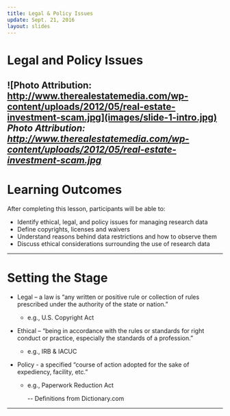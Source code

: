```yaml
---
title: Legal & Policy Issues
update: Sept. 21, 2016
layout: slides
---
```


# Legal and Policy Issues

 ![Photo Attribution: http://www.therealestatemedia.com/wp-content/uploads/2012/05/real-estate-investment-scam.jpg](images/slide-1-intro.jpg)
  *Photo Attribution: http://www.therealestatemedia.com/wp-content/uploads/2012/05/real-estate-investment-scam.jpg*
---

# Learning Outcomes

After completing this lesson, participants will be able to:

* Identify ethical, legal, and policy issues for managing research data
* Define copyrights, licenses and waivers
* Understand reasons behind data restrictions and how to observe them
* Discuss ethical considerations surrounding the use of research data

---

# Setting the Stage

* Legal – a law is “any written or positive rule or collection of rules prescribed under the authority of the state or nation.”
  * e.g., U.S. Copyright Act

* Ethical – “being in accordance with the rules or standards for right conduct or practice, especially the standards of a profession.”
  * e.g., IRB & IACUC

* Policy -  a specified “course of action adopted for the sake of expediency, facility, etc.”
  * e.g., Paperwork Reduction Act
  
	-- Definitions from Dictionary.com
	
---


